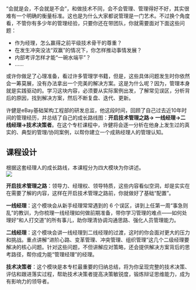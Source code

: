 “会就是会，不会就是不会”，和做技术不同，会不会管理、管理得好不好，其实很难有一个明确的衡量标准。这也是为什么大家都说管理是一门艺术。不过换个角度看，不管你有多少年的管理经验，只要你还在带团队，你就需要面对下面这些问题：

- 作为经理，怎么赢得之前平级技术骨干的尊重？
- 在发生冲突没法“双赢”的情况下，你怎样推动事情发展？
- 内部考评怎样才能“一碗水端平”？
- ……

或许你做足了心理准备，看过许多管理学书籍，但是，这些具体问题发生时你依然会一筹莫展，没有办法拿出一个完美的解决方案。这是为什么呢？因为，管理本身就是实践驱动的。学习这块内容，必须要从实际案例出发，了解常见误区，分析背后的原因，找到解决方案，然后不断复盘、迭代、更新。

许健是eBay基础架构工程部的研发总监，他这段时间，回顾了自己过去近10年时间的管理经历，并总结了自己的成长路线图：**开启技术管理之路→ 一线经理→二线经理→技术决策者**。在这个专栏课程中，许健将会逐一分析在他身上发生过的真实的、典型的管理/协同案例，以帮你建⽴一个成熟经理⼈的管理认知。

## 课程设计

根据这套经理人的成长路线，本课程分为四大模块为你讲述。  
![](https://static001.geekbang.org/resource/image/85/5a/85e0cc95627583a3b1398b3f4eb7195a.jpeg)

**开启技术管理之路**：领导力、经理权、领导特质，这些内容看似空洞，却是实实在在需要了解的内容，这样在开启技术管理之路前，你就做好了基础“配置”。

**一线经理**：这个模块会从新手经理常常遇到的 6 个误区，讲到上任第一周“事急则乱”的教训，为你梳理一线经理如何做前期准备，带你学习管理的难点——如何处理好“和人打交道”的所有事儿，助你理清协调沟通思路、强化人员管理能力。

**二线经理**：这个模块会讲一线经理到二线经理的过渡，这时的你会面对更大的压力和挑战。重点讲解“进阶心路、变革管理、冲突管理、组织管理”这几个二级经理要解决的核心问题。针对这些问题，不但讲解应对策略，还会提供解决方案背后的思考路径，帮你成为能“管理经理”的经理。

**技术决策者**：这个模块是本专栏最重要的归纳总结，将为你呈现完整的技术决策、评估和跟进落实过程，帮助技术决策者提高决策敏锐度，锻炼辩证思维能力，成为有影响力的领导者。